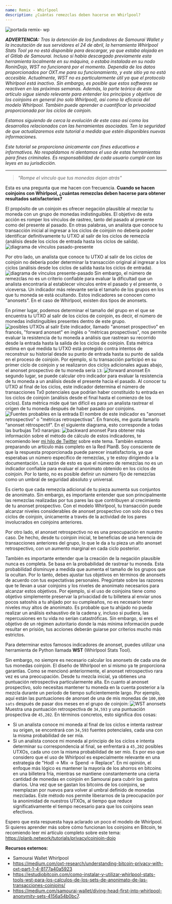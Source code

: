 ```yaml
---
name: Remix - Whirlpool
description: ¿Cuántas remezclas deben hacerse en Whirlpool?
---
```

![portada remix- wp](assets/cover.webp)

***ADVERTENCIA:** Tras la detención de los fundadores de Samourai Wallet y la incautación de sus servidores el 24 de abril, la herramienta Whirlpool Stats Tool ya no está disponible para descargar, ya que estaba alojada en el Gitlab de Samourai. Incluso si había descargado previamente esta herramienta localmente en su máquina, o estaba instalada en su nodo RoninDojo, WST no funcionará por el momento. Dependía de los datos proporcionados por OXT.me para su funcionamiento, y este sitio ya no está accesible. Actualmente, WST no es particularmente útil ya que el protocolo Whirlpool está inactivo. Sin embargo, es posible que estos softwares se reactiven en las próximas semanas. Además, la parte teórica de este artículo sigue siendo relevante para entender los principios y objetivos de los coinjoins en general (no solo Whirlpool), así como la eficacia del modelo Whirlpool. También puede aprender a cuantificar la privacidad proporcionada por los ciclos de coinjoin.*

_Estamos siguiendo de cerca la evolución de este caso así como los desarrollos relacionados con las herramientas asociadas. Ten la seguridad de que actualizaremos este tutorial a medida que estén disponibles nuevas informaciones._

_Este tutorial se proporciona únicamente con fines educativos e informativos. No respaldamos ni alentamos el uso de estas herramientas para fines criminales. Es responsabilidad de cada usuario cumplir con las leyes en su jurisdicción._

---

> *"Rompe el vínculo que tus monedas dejan atrás"*

Esta es una pregunta que me hacen con frecuencia. **Cuando se hacen coinjoins con Whirlpool, ¿cuántas remezclas deben hacerse para obtener resultados satisfactorios?**

El propósito de un coinjoin es ofrecer negación plausible al mezclar tu moneda con un grupo de monedas indistinguibles. El objetivo de esta acción es romper los vínculos de rastreo, tanto del pasado al presente como del presente al pasado. En otras palabras, un analista que conoce tu transacción inicial al ingresar a los ciclos de coinjoin no debería poder identificar definitivamente tu UTXO al salir de los ciclos de remezcla (análisis desde los ciclos de entrada hasta los ciclos de salida).
![diagrama de vínculos pasado-presente](assets/es/1.webp)

Por otro lado, un analista que conoce tu UTXO al salir de los ciclos de coinjoin no debería poder determinar la transacción original al ingresar a los ciclos (análisis desde los ciclos de salida hasta los ciclos de entrada).
![diagrama de vínculos presente-pasado](assets/es/2.webp)
Sin embargo, el número de remezclas no es un criterio confiable para evaluar la dificultad que un analista encontraría al establecer vínculos entre el pasado y el presente, o viceversa. Un indicador más relevante sería el tamaño de los grupos en los que tu moneda se está ocultando. Estos indicadores se conocen como "anonsets". En el caso de Whirlpool, existen dos tipos de anonsets.

En primer lugar, podemos determinar el tamaño del grupo en el que se encuentra tu UTXO al salir de los ciclos de coinjoin, es decir, el número de monedas indistinguibles presentes dentro de este grupo.
![posibles UTXOs al salir](assets/es/3.webp)
Este indicador, llamado "anonset prospectivo" en francés, "forward anonset" en inglés o "métricas prospectivas", nos permite evaluar la resistencia de tu moneda a análisis que rastrean su recorrido desde la entrada hasta la salida de los ciclos de coinjoin. Esta métrica estima en qué medida tu UTXO está protegido contra intentos de reconstruir su historial desde su punto de entrada hasta su punto de salida en el proceso de coinjoin. Por ejemplo, si tu transacción participó en su primer ciclo de coinjoin y se realizaron dos ciclos adicionales aguas abajo, el anonset prospectivo de tu moneda sería `13`:
![forward anonset](assets/es/4.webp)
En segundo lugar, se puede calcular otro indicador para evaluar la resistencia de tu moneda a un análisis desde el presente hacia el pasado. Al conocer tu UTXO al final de los ciclos, este indicador determina el número de transacciones Tx0 potenciales que podrían haber constituido tu entrada en los ciclos de coinjoin (análisis desde el final hasta el comienzo de los ciclos). Esta métrica mide qué tan difícil es para un analista rastrear el origen de tu moneda después de haber pasado por coinjoins.![Fuentes probables en la entrada](assets/es/5.webp)
El nombre de este indicador es "anonset retrospectivo" o "métricas retrospectivas". En francés, me gusta llamarlo "anonset rétrospectif". En el siguiente diagrama, esto corresponde a todas las burbujas Tx0 naranjas:
![backward anonset](assets/es/6.webp)
Para obtener más información sobre el método de cálculo de estos indicadores, te recomiendo leer [mi hilo de Twitter](https://twitter.com/Loic_Pandul/status/1550850558147395585?s=20) sobre este tema. También estamos preparando un artículo más completo en la Red PlanB.
Soy consciente de que la respuesta proporcionada puede parecer insatisfactoria, ya que esperabas un número específico de remezclas, y te estoy dirigiendo a la documentación. La razón de esto es que el número de remezclas no es un indicador confiable para evaluar el anonimato obtenido en los ciclos de coinjoin. Por lo tanto, no es posible definir un número fijo de remezclas como un umbral de seguridad absoluto y universal.

Es cierto que cada remezcla adicional de tu pieza aumenta sus conjuntos de anonimato. Sin embargo, es importante entender que son principalmente las remezclas realizadas por tus pares las que contribuyen al crecimiento de tu anonset prospectivo. Con el modelo Whirlpool, tu transacción puede alcanzar niveles considerables de anonset prospectivo con solo dos o tres ciclos de coinjoin, únicamente a través de la actividad de los pares involucrados en coinjoins anteriores.

Por otro lado, el anonset retrospectivo no es una preocupación en nuestro caso. De hecho, desde tu coinjoin inicial, te beneficias de una herencia de transacciones anteriores del grupo, lo que le da a tu pieza un alto anonset retrospectivo, con un aumento marginal en cada ciclo posterior.

También es importante entender que la creación de la negación plausible nunca es completa. Se basa en la probabilidad de rastrear tu moneda. Esta probabilidad disminuye a medida que aumenta el tamaño de los grupos que la ocultan. Por lo tanto, debes ajustar tus objetivos en términos de anonsets de acuerdo con tus expectativas personales. Pregúntate sobre las razones que te llevan a usar coinjoins y los niveles de anonimato necesarios para alcanzar estos objetivos. Por ejemplo, si el uso de coinjoins tiene como objetivo simplemente preservar la privacidad de tu billetera al enviar unos pocos satoshis a tu ahijado por su cumpleaños, no es necesario tener niveles muy altos de anonimato. Es probable que tu ahijado no pueda realizar un análisis exhaustivo de la cadena y, incluso si pudiera, las repercusiones en tu vida no serían catastróficas. Sin embargo, si eres el objetivo de un régimen autoritario donde la más mínima información puede resultar en prisión, tus acciones deberán guiarse por criterios mucho más estrictos.

Para determinar estos famosos indicadores de anonset, puedes utilizar una herramienta de Python llamada **WST** (Whirlpool Stats Tool).

Sin embargo, no siempre es necesario calcular los anonsets de cada una de tus monedas coinjoin. El diseño de Whirlpool en sí mismo ya te proporciona garantías. Como se mencionó anteriormente, el anonset retrospectivo rara vez es una preocupación. Desde tu mezcla inicial, ya obtienes una puntuación retrospectiva particularmente alta. En cuanto al anonset prospectivo, solo necesitas mantener tu moneda en la cuenta posterior a la mezcla durante un período de tiempo suficientemente largo. Por ejemplo, aquí están las puntuaciones de anonset de una de mis monedas de `100,000 sats` después de pasar dos meses en el grupo de coinjoin:
![WST anonsets](assets/es/7.webp)
Muestra una puntuación retrospectiva de `34,593` y una puntuación prospectiva de `45,202`. En términos concretos, esto significa dos cosas:
- Si un analista conoce mi moneda al final de los ciclos e intenta rastrear su origen, se encontrará con `34,593` fuentes potenciales, cada una con la misma probabilidad de ser mía.
- Si un analista conoce mi moneda al principio de los ciclos e intenta determinar su correspondencia al final, se enfrentará a `45,202` posibles UTXOs, cada uno con la misma probabilidad de ser mío.
Es por eso que considero que el uso de Whirlpool es especialmente relevante en una estrategia de "Hodl -> Mix -> Spend -> Replace". En mi opinión, el enfoque más lógico es mantener la mayoría de los ahorros en bitcoins en una billetera fría, mientras se mantiene constantemente una cierta cantidad de monedas en coinjoin en Samourai para cubrir los gastos diarios. Una vez que se gastan los bitcoins de los coinjoins, se reemplazan por nuevos para volver al umbral definido de monedas mezcladas. Este método nos permite liberarnos de la preocupación por la anonimidad de nuestros UTXOs, al tiempo que reduce significativamente el tiempo necesario para que los coinjoins sean efectivos.

Espero que esta respuesta haya aclarado un poco el modelo de Whirlpool. Si quieres aprender más sobre cómo funcionan los coinjoins en Bitcoin, te recomiendo leer mi artículo completo sobre este tema:
https://planb.network/tutorials/privacy/coinjoin-dojo

**Recursos externos:**
- Samourai Wallet Whirlpool
- https://medium.com/oxt-research/understanding-bitcoin-privacy-with-oxt-part-1-4-8177a40a5923
- https://estudiobitcoin.com/como-instalar-y-utilizar-whirlpool-stats-tools-wst-para-los-calculos-de-los-sets-de-anonimato-de-las-transacciones-coinjoins/
- https://medium.com/samourai-wallet/diving-head-first-into-whirlpool-anonymity-sets-4156a54b0bc7.
